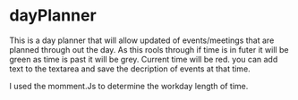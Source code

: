 # dayPlanner
This is a day planner that will allow updated of events/meetings that are planned through out the day. As this rools through if time is in futer it will be green as time is past it will be grey. Current time will be red. you can add text to the textarea and save the decription of events at that time. 

I used the momment.Js to determine the workday length of time. 

